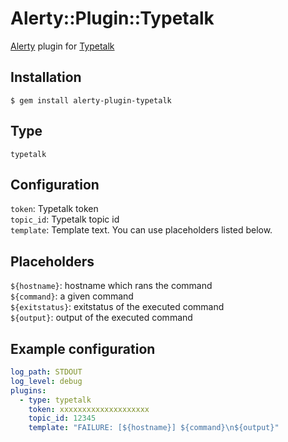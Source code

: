 Alerty::Plugin::Typetalk
===

[Alerty](https://github.com/sonots/alerty) plugin for [Typetalk](https://www.typetalk.com/)

## Installation

```
$ gem install alerty-plugin-typetalk
```

## Type

`typetalk`

## Configuration

`token`: Typetalk token  
`topic_id`: Typetalk topic id  
`template`: Template text. You can use placeholders listed below.  

## Placeholders

`${hostname}`: hostname which rans the command  
`${command}`: a given command  
`${exitstatus}`: exitstatus of the executed command  
`${output}`: output of the executed command  

## Example configuration

```yaml
log_path: STDOUT
log_level: debug
plugins:
  - type: typetalk
    token: xxxxxxxxxxxxxxxxxxxx
    topic_id: 12345
    template: "FAILURE: [${hostname}] ${command}\n${output}"
```
